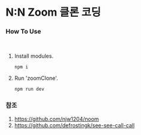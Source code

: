 # N:N Zoom 클론 코딩

### How To Use

<br>

1. Install modules.

   ```
   npm i
   ```

2. Run 'zoomClone'.

   ```
   npm run dev
   ```

### 참조 
1. https://github.com/njw1204/noom
2. https://github.com/defrostingk/see-see-call-call






